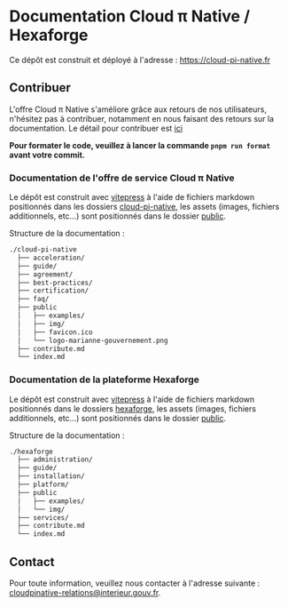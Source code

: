# Documentation Cloud π Native / Hexaforge

Ce dépôt est construit et déployé à l'adresse : <https://cloud-pi-native.fr>

## Contribuer

L'offre Cloud π Native s'améliore grâce aux retours de nos utilisateurs, n'hésitez pas à contribuer, notamment en nous faisant des retours sur la documentation. Le détail pour contribuer est [ici](CONTRIBUTING.md)

__Pour formater le code, veuillez à lancer la commande `pnpm run format` avant votre commit.__

### Documentation de l'offre de service Cloud π Native

Le dépôt est construit avec [vitepress](https://vitepress.dev) à l'aide de fichiers markdown positionnés dans les dossiers [cloud-pi-native](./cloud-pi-native/), les assets (images, fichiers additionnels, etc...) sont positionnés dans le dossier [public](./cloud-pi-native/public/).

Structure de la documentation :

```sh
./cloud-pi-native
  ├── acceleration/
  ├── guide/
  ├── agreement/
  ├── best-practices/
  ├── certification/
  ├── faq/
  ├── public
  │   ├── examples/
  │   ├── img/
  │   ├── favicon.ico
  │   └── logo-marianne-gouvernement.png
  ├── contribute.md
  └── index.md
```

### Documentation de la plateforme Hexaforge

Le dépôt est construit avec [vitepress](https://vitepress.dev) à l'aide de fichiers markdown positionnés dans le dossiers [hexaforge](./hexaforge/), les assets (images, fichiers additionnels, etc...) sont positionnés dans le dossier [public](./hexaforge/public/).

Structure de la documentation :

```sh
./hexaforge
  ├── administration/
  ├── guide/
  ├── installation/
  ├── platform/
  ├── public
  │   ├── examples/
  │   └── img/
  ├── services/
  ├── contribute.md
  └── index.md
```

## Contact

Pour toute information, veuillez nous contacter à l'adresse suivante : <cloudpinative-relations@interieur.gouv.fr>.
